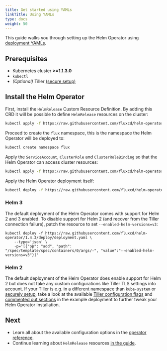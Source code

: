 ```yaml
---
title: Get started using YAMLs
linkTitle: Using YAMLs
type: docs
weight: 50
---
```


This guide walks you through setting up the Helm Operator using
[deployment YAMLs](https://github.com/fluxcd/helm-operator/tree/1.4.3/deploy).

## Prerequisites

- Kubernetes cluster **>=1.1.3.0**
- `kubectl`
- _(Optional)_
  Tiller [(secure setup)](https://v2.helm.sh/docs/securing_installation/)

## Install the Helm Operator

First, install the `HelmRelease` Custom Resource Definition. By adding this CRD
it will be possible to define `HelmRelease` resources on the cluster:

```sh
kubectl apply -f https://raw.githubusercontent.com/fluxcd/helm-operator/1.4.3/deploy/crds.yaml
```

Proceed to create the `flux` namespace, this is the namespace the Helm Operator
will be deployed to:

```sh
kubectl create namespace flux
```

Apply the `ServiceAccount`, `ClusterRole` and `ClusterRoleBinding` so that the
Helm Operator can access cluster resources:

```sh
kubectl apply -f https://raw.githubusercontent.com/fluxcd/helm-operator/1.4.3/deploy/rbac.yaml
```

Apply the Helm Operator deployment itself:

```sh
kubectl deploy -f https://raw.githubusercontent.com/fluxcd/helm-operator/1.4.3/deploy/deployment.yaml
```

### Helm 3

The default deployment of the Helm Operator comes with support for Helm 2 and 3
enabled. To disable support for Helm 2 (and recover from the Tiller connection
failure), patch the resource to set `--enabled-helm-versions=v3`:

```
kubectl deploy -f https://raw.githubusercontent.com/fluxcd/helm-operator/1.4.3/deploy/deployment.yaml \
    --type='json' \
    -p='[{"op": "add", "path": "/spec/template/spec/containers/0/args/-", "value":"--enabled-helm-versions=v3"}]'
```

### Helm 2

The default deployment of the Helm Operator does enable support for Helm 2 but
does not take any custom configurations like Tiller TLS settings into account.
If your Tiller is e.g. in a different namespace than `kube-system` or
[securely setup](https://v2.helm.sh/docs/securing_installation/), take a look
at the available [Tiller configuration flags](../references/operator.md#tiller-configuration)
and [commented out sections](https://github.com/fluxcd/helm-operator/blob/1.4.3/deploy/deployment.yaml)
in the example deployment to further tweak your Helm Operator installation.

## Next

- Learn all about the available configuration options in the [operator
  reference](../references/operator.md).
- Continue learning about `HelmRelease` resources [in the
  guide](../helmrelease-guide/introduction.md).
